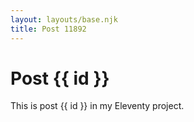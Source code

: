 ```yaml
---
layout: layouts/base.njk
title: Post 11892
---
```


# Post {{ id }}

This is post {{ id }} in my Eleventy project.
